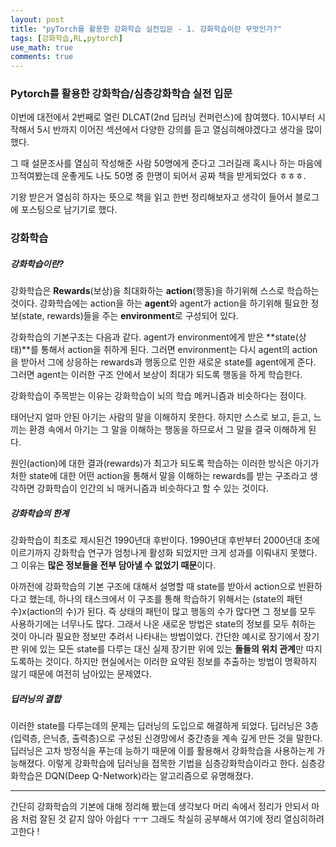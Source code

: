```yaml
---
layout: post
title: "pyTorch를 활용한 강화학습 실전입문 - 1. 강화학습이란 무엇인가?"
tags: [강화학습,RL,pytorch]
use_math: true
comments: true
---
```

### Pytorch를 활용한 강화학습/심층강화학습 실전 입문

이번에 대전에서 2번째로 열린 DLCAT(2nd 딥러닝 컨퍼런스)에 참여했다. 10시부터 시작해서 5시 반까지 이어진 섹션에서 다양한 강의를 듣고 열심히해야겠다고 생각을 많이했다.

그 때 설문조사를 열심히 작성해준 사람 50명에게 준다고 그러길래 혹시나 하는 마음에 끄적여봤는데 운좋게도 나도 50명 중 한명이 되어서 공짜 책을 받게되었다 ㅎㅎㅎ.

기왕 받은거 열심히 하자는 뜻으로 책을 읽고 한번 정리해보자고 생각이 들어서 블로그에 포스팅으로 남기기로 했다.

### 강화학습

##### 강화학습이란?

강화학습은 **Rewards**(보상)을 최대화하는 **action**(행동)을 하기위해 스스로 학습하는 것이다. 강화학습에는 action을 하는 **agent**와 agent가 action을 하기위해 필요한 정보(state, rewards)들을 주는 **environment**로 구성되어 있다.

강화학습의 기본구조는 다음과 같다. agent가 environment에게 받은 **state(상태)**를 통해서 action을 취하게 된다. 그러면 environment는 다시 agent의 action을 받아서 그에 상응하는 rewards과 행동으로 인한 새로운 state를 agent에게 준다. 그러면 agent는 이러한 구조 안에서 보상이 최대가 되도록 행동을 하게 학습한다.

강화학습이 주목받는 이유는 강화학습이 뇌의 학습 메커니즘과 비슷하다는 점이다.

태어난지 얼마 안된 아기는 사람의 말을 이해하지 못한다. 하지만 스스로 보고, 듣고, 느끼는 환경 속에서 아기는 그 말을 이해하는 행동을 하므로서 그 말을 결국 이해하게 된다.

원인(action)에 대한 결과(rewards)가 최고가 되도록 학습하는 이러한 방식은 아기가 처한 state에 대한 어떤 action을 통해서 말을 이해하는 rewards를 받는 구조라고 생각하면 강화학습이 인간의 뇌 매커니즘과 비슷하다고 할 수 있는 것이다.

##### 강화학습의 한계

강화학습이 최초로 제시된건 1990년대 후반이다. 1990년대 후반부터 2000년대 초에 이르기까지 강화학습 연구가 엄청나게 활성화 되었지만 크게 성과를 이뤄내지 못했다. 그 이유는 **많은 정보들을 전부 담아낼 수 없었기 때문**이다.

아까전에 강화학습의 기본 구조에 대해서 설명할 때 state를 받아서 action으로 반환하다고 했는데, 하나의 태스크에서 이 구조를 통해 학습하기 위해서는 (state의 패턴 수)x(action의 수)가 된다. 즉 상태의 패턴이 많고 행동의 수가 많다면 그 정보를 모두 사용하기에는 너무나도 많다. 그래서 나온 새로운 방법은 state의 정보를 모두 취하는 것이 아니라 필요한 정보만 추려서 나타내는 방법이었다. 간단한 예시로 장기에서 장기판 위에 있는 모든 state를 다루는 대신 실제 장기판 위에 있는 **돌들의 위치 관계**만 따지도록하는 것이다. 하지만 현실에서는 이러한 요약된 정보를 추출하는 방법이 명확하지 않기 때문에 여전히 남아있는 문제였다.

##### 딥러닝의 결합

이러한 state를 다루는데의 문제는 딥러닝의 도입으로 해결하게 되었다. 딥러닝은 3층(입력층, 은닉층, 출력층)으로 구성된 신경망에서 중간층을 계속 깊게 만든 것을 말한다. 딥러닝은 고차 방정식을 푸는데 능하기 때문에 이를 활용해서 강화학습을 사용하는게 가능해졌다. 이렇게 강화학습에 딥러닝을 접목한 기법을 심층강화학습이라고 한다. 심층강화학습은 DQN(Deep Q-Network)라는 알고리즘으로 유명해졌다.

___

간단히 강화학습의 기본에 대해 정리해 봤는데 생각보다 머리 속에서 정리가 안되서 마음 처럼 잘된 것 같지 않아 아쉽다 ㅜㅜ 그래도 착실히 공부해서 여기에 정리 열심히하려고한다 !